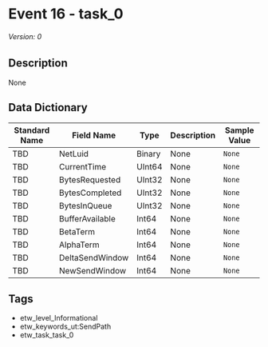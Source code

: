# Event 16 - task_0
###### Version: 0

## Description
None

## Data Dictionary
|Standard Name|Field Name|Type|Description|Sample Value|
|---|---|---|---|---|
|TBD|NetLuid|Binary|None|`None`|
|TBD|CurrentTime|UInt64|None|`None`|
|TBD|BytesRequested|UInt32|None|`None`|
|TBD|BytesCompleted|UInt32|None|`None`|
|TBD|BytesInQueue|UInt32|None|`None`|
|TBD|BufferAvailable|Int64|None|`None`|
|TBD|BetaTerm|Int64|None|`None`|
|TBD|AlphaTerm|Int64|None|`None`|
|TBD|DeltaSendWindow|Int64|None|`None`|
|TBD|NewSendWindow|Int64|None|`None`|

## Tags
* etw_level_Informational
* etw_keywords_ut:SendPath
* etw_task_task_0